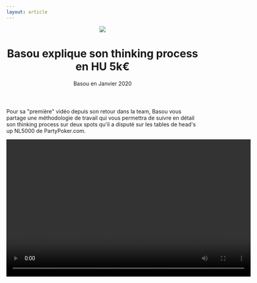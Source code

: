 ```yaml
---
layout: article
---
```


<header class="header">
  <div class="avatar">
    <img src="/blog/img/basou.jpg">
  </div>
  <h1>Basou explique son thinking process en HU 5k€</h1>
  <span>Basou en Janvier 2020</span>
</header>
<div class="body">
  
  <p>Pour sa "première" vidéo depuis son retour dans la team, Basou vous partage une méthodologie de travail qui vous permettra de suivre en détail son thinking process sur deux spots qu'il a disputé sur les tables de head's up NL5000 de PartyPoker.com.</p>
  
  <video controls="" src="http://videos.poker-academie.com/videos/Basou_NL5K.mp4" width="640" height="360" class="note-video-clip"/>
  
  <p>On part toujours de l'adversaire. Doit on jouer GTO ou exploitant ? Ensuite on definie sa range preflop. Enfin avec le flop, on voit qui à le range advantage dans le spot</p>
  
</div>
